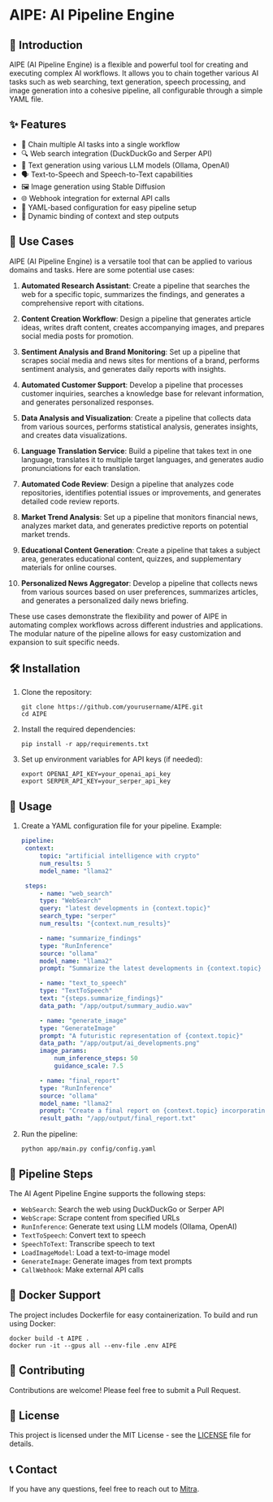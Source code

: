 # AIPE: AI Pipeline Engine

## 🚀 Introduction

AIPE (AI Pipeline Engine) is a flexible and powerful tool for creating and executing complex AI workflows. It allows you to chain together various AI tasks such as web searching, text generation, speech processing, and image generation into a cohesive pipeline, all configurable through a simple YAML file.

## ✨ Features

- 🔗 Chain multiple AI tasks into a single workflow
- 🔍 Web search integration (DuckDuckGo and Serper API)
- 🤖 Text generation using various LLM models (Ollama, OpenAI)
- 🗣️ Text-to-Speech and Speech-to-Text capabilities
- 🖼️ Image generation using Stable Diffusion
- 🌐 Webhook integration for external API calls
- 📄 YAML-based configuration for easy pipeline setup
- 🔄 Dynamic binding of context and step outputs

## 🚀 Use Cases

AIPE (AI Pipeline Engine) is a versatile tool that can be applied to various domains and tasks. Here are some potential use cases:

1. **Automated Research Assistant**: Create a pipeline that searches the web for a specific topic, summarizes the findings, and generates a comprehensive report with citations.

2. **Content Creation Workflow**: Design a pipeline that generates article ideas, writes draft content, creates accompanying images, and prepares social media posts for promotion.

3. **Sentiment Analysis and Brand Monitoring**: Set up a pipeline that scrapes social media and news sites for mentions of a brand, performs sentiment analysis, and generates daily reports with insights.

4. **Automated Customer Support**: Develop a pipeline that processes customer inquiries, searches a knowledge base for relevant information, and generates personalized responses.

5. **Data Analysis and Visualization**: Create a pipeline that collects data from various sources, performs statistical analysis, generates insights, and creates data visualizations.

6. **Language Translation Service**: Build a pipeline that takes text in one language, translates it to multiple target languages, and generates audio pronunciations for each translation.

7. **Automated Code Review**: Design a pipeline that analyzes code repositories, identifies potential issues or improvements, and generates detailed code review reports.

8. **Market Trend Analysis**: Set up a pipeline that monitors financial news, analyzes market data, and generates predictive reports on potential market trends.

9. **Educational Content Generation**: Create a pipeline that takes a subject area, generates educational content, quizzes, and supplementary materials for online courses.

10. **Personalized News Aggregator**: Develop a pipeline that collects news from various sources based on user preferences, summarizes articles, and generates a personalized daily news briefing.

These use cases demonstrate the flexibility and power of AIPE in automating complex workflows across different industries and applications. The modular nature of the pipeline allows for easy customization and expansion to suit specific needs.

## 🛠️ Installation

1. Clone the repository:

   ```
   git clone https://github.com/yourusername/AIPE.git
   cd AIPE
   ```

2. Install the required dependencies:

   ```
   pip install -r app/requirements.txt
   ```

3. Set up environment variables for API keys (if needed):
   ```
   export OPENAI_API_KEY=your_openai_api_key
   export SERPER_API_KEY=your_serper_api_key
   ```

## 🚀 Usage

1. Create a YAML configuration file for your pipeline. Example:

   ```yaml
   pipeline:
    context:
        topic: "artificial intelligence with crypto"
        num_results: 5
        model_name: "llama2"

    steps:
        - name: "web_search"
        type: "WebSearch"
        query: "latest developments in {context.topic}"
        search_type: "serper"
        num_results: "{context.num_results}"

        - name: "summarize_findings"
        type: "RunInference"
        source: "ollama"
        model_name: "llama2"
        prompt: "Summarize the latest developments in {context.topic} based on the following information: {steps.web_search}"

        - name: "text_to_speech"
        type: "TextToSpeech"
        text: "{steps.summarize_findings}"
        data_path: "/app/output/summary_audio.wav"

        - name: "generate_image"
        type: "GenerateImage"
        prompt: "A futuristic representation of {context.topic}"
        data_path: "/app/output/ai_developments.png"
        image_params:
            num_inference_steps: 50
            guidance_scale: 7.5

        - name: "final_report"
        type: "RunInference"
        source: "ollama"
        model_name: "llama2"
        prompt: "Create a final report on {context.topic} incorporating the following elements:\n1. Web search results: {steps.web_search}\n2. Summarized findings: {steps.summarize_findings}\n4. Generated image description: A futuristic representation of {context.topic}\n5. Transcription accuracy check: Compare the original summary with the transcribed text and comment on any discrepancies."
        result_path: "/app/output/final_report.txt"
   ```

2. Run the pipeline:
   ```
   python app/main.py config/config.yaml
   ```

## 🧩 Pipeline Steps

The AI Agent Pipeline Engine supports the following steps:

- `WebSearch`: Search the web using DuckDuckGo or Serper API
- `WebScrape`: Scrape content from specified URLs
- `RunInference`: Generate text using LLM models (Ollama, OpenAI)
- `TextToSpeech`: Convert text to speech
- `SpeechToText`: Transcribe speech to text
- `LoadImageModel`: Load a text-to-image model
- `GenerateImage`: Generate images from text prompts
- `CallWebhook`: Make external API calls

## 🐳 Docker Support

The project includes Dockerfile for easy containerization. To build and run using Docker:

```
docker build -t AIPE .
docker run -it --gpus all --env-file .env AIPE
```

## 🤝 Contributing

Contributions are welcome! Please feel free to submit a Pull Request.

## 📄 License

This project is licensed under the MIT License - see the [LICENSE](LICENSE) file for details.

## 📞 Contact

If you have any questions, feel free to reach out to [Mitra](https://x.com/rekpero).
